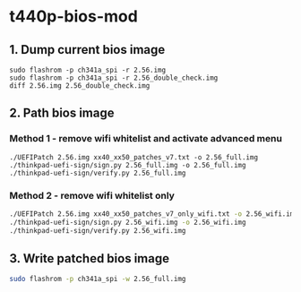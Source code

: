 # t440p-bios-mod

## 1. Dump current bios image
```shell
sudo flashrom -p ch341a_spi -r 2.56.img
sudo flashrom -p ch341a_spi -r 2.56_double_check.img
diff 2.56.img 2.56_double_check.img
```

## 2. Path bios image
### Method 1 - remove wifi whitelist and activate advanced menu
```shell
./UEFIPatch 2.56.img xx40_xx50_patches_v7.txt -o 2.56_full.img
./thinkpad-uefi-sign/sign.py 2.56_full.img -o 2.56_full.img
./thinkpad-uefi-sign/verify.py 2.56_full.img
```

### Method 2 - remove wifi whitelist only
```bash
./UEFIPatch 2.56.img xx40_xx50_patches_v7_only_wifi.txt -o 2.56_wifi.img
./thinkpad-uefi-sign/sign.py 2.56_wifi.img -o 2.56_wifi.img
./thinkpad-uefi-sign/verify.py 2.56_wifi.img
```

## 3. Write patched bios image
```bash
sudo flashrom -p ch341a_spi -w 2.56_full.img
```
